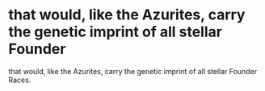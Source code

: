 # that would, like the Azurites, carry the genetic imprint of all stellar Founder

that would, like the Azurites, carry the genetic imprint of all stellar Founder
Races.